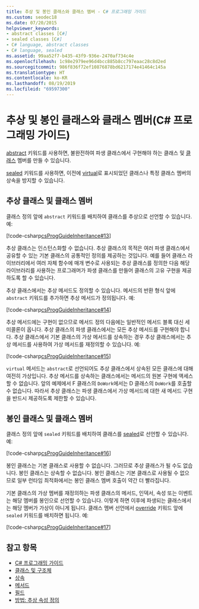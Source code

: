 ```yaml
---
title: 추상 및 봉인 클래스와 클래스 멤버 - C# 프로그래밍 가이드
ms.custom: seodec18
ms.date: 07/20/2015
helpviewer_keywords:
- abstract classes [C#]
- sealed classes [C#]
- C# language, abstract classes
- C# language, sealed
ms.assetid: 99aa52f7-b435-43f9-936e-2470af734c4e
ms.openlocfilehash: 1c98e2979ee96d4bcc885b8cc797eaac28c8d2ed
ms.sourcegitcommit: 986f836f72ef10876878bd6217174e41464c145a
ms.translationtype: HT
ms.contentlocale: ko-KR
ms.lasthandoff: 08/19/2019
ms.locfileid: "69597300"
---
```

# <a name="abstract-and-sealed-classes-and-class-members-c-programming-guide"></a>추상 및 봉인 클래스와 클래스 멤버(C# 프로그래밍 가이드)
[abstract](../../language-reference/keywords/abstract.md) 키워드를 사용하면, 불완전하여 파생 클래스에서 구현해야 하는 클래스 및 [클래스](../../language-reference/keywords/class.md) 멤버를 만들 수 있습니다.  
  
 [sealed](../../language-reference/keywords/sealed.md) 키워드를 사용하면, 이전에 [virtual](../../language-reference/keywords/virtual.md)로 표시되었던 클래스나 특정 클래스 멤버의 상속을 방지할 수 있습니다.  
  
## <a name="abstract-classes-and-class-members"></a>추상 클래스 및 클래스 멤버  
 클래스 정의 앞에 `abstract` 키워드를 배치하여 클래스를 추상으로 선언할 수 있습니다. 예:  
  
 [!code-csharp[csProgGuideInheritance#13](~/samples/snippets/csharp/VS_Snippets_VBCSharp/csProgGuideInheritance/CS/Inheritance.cs#13)]  
  
 추상 클래스는 인스턴스화할 수 없습니다. 추상 클래스의 목적은 여러 파생 클래스에서 공유할 수 있는 기본 클래스의 공통적인 정의를 제공하는 것입니다. 예를 들어 클래스 라이브러리에서 여러 자체 함수에 매개 변수로 사용되는 추상 클래스를 정의한 다음 해당 라이브러리를 사용하는 프로그래머가 파생 클래스를 만들어 클래스의 고유 구현을 제공하도록 할 수 있습니다.  
  
 추상 클래스에서는 추상 메서드도 정의할 수 있습니다. 메서드의 반환 형식 앞에 `abstract` 키워드를 추가하면 추상 메서드가 정의됩니다. 예:  
  
 [!code-csharp[csProgGuideInheritance#14](~/samples/snippets/csharp/VS_Snippets_VBCSharp/csProgGuideInheritance/CS/Inheritance.cs#14)]  
  
 추상 메서드에는 구현이 없으므로 메서드 정의 다음에는 일반적인 메서드 블록 대신 세미콜론이 옵니다. 추상 클래스의 파생 클래스에서는 모든 추상 메서드를 구현해야 합니다. 추상 클래스에서 기본 클래스의 가상 메서드를 상속하는 경우 추상 클래스에서는 추상 메서드를 사용하여 가상 메서드를 재정의할 수 있습니다. 예:  
  
 [!code-csharp[csProgGuideInheritance#15](~/samples/snippets/csharp/VS_Snippets_VBCSharp/csProgGuideInheritance/CS/Inheritance.cs#15)]  
  
 `virtual` 메서드는 `abstract`로 선언되어도 추상 클래스에서 상속된 모든 클래스에 대해 여전히 가상입니다. 추상 메서드를 상속하는 클래스에서는 메서드의 원본 구현에 액세스할 수 없습니다. 앞의 예제에서 F 클래스의 `DoWork`에서는 D 클래스의 `DoWork`를 호출할 수 없습니다. 따라서 추상 클래스는 파생 클래스에서 가상 메서드에 대한 새 메서드 구현을 반드시 제공하도록 제한할 수 있습니다.  
  
## <a name="sealed-classes-and-class-members"></a>봉인 클래스 및 클래스 멤버  
 클래스 정의 앞에 `sealed` 키워드를 배치하여 클래스를 [sealed](../../language-reference/keywords/sealed.md)로 선언할 수 있습니다. 예:  
  
 [!code-csharp[csProgGuideInheritance#16](~/samples/snippets/csharp/VS_Snippets_VBCSharp/csProgGuideInheritance/CS/Inheritance.cs#16)]  
  
 봉인 클래스는 기본 클래스로 사용할 수 없습니다. 그러므로 추상 클래스가 될 수도 없습니다. 봉인 클래스는 상속할 수 없습니다. 봉인 클래스는 기본 클래스로 사용될 수 없으므로 일부 런타임 최적화에서는 봉인 클래스 멤버 호출이 약간 더 빨라집니다.  
  
 기본 클래스의 가상 멤버를 재정의하는 파생 클래스의 메서드, 인덱서, 속성 또는 이벤트는 해당 멤버를 봉인으로 선언할 수 있습니다. 이렇게 하면 이후에 파생되는 클래스에서는 해당 멤버가 가상이 아니게 됩니다. 클래스 멤버 선언에서 [override](../../language-reference/keywords/override.md) 키워드 앞에 `sealed` 키워드를 배치하면 됩니다. 예:  
  
 [!code-csharp[csProgGuideInheritance#17](~/samples/snippets/csharp/VS_Snippets_VBCSharp/csProgGuideInheritance/CS/Inheritance.cs#17)]  
  
## <a name="see-also"></a>참고 항목

- [C# 프로그래밍 가이드](../index.md)
- [클래스 및 구조체](./index.md)
- [상속](./inheritance.md)
- [메서드](./methods.md)
- [필드](./fields.md)
- [방법: 추상 속성 정의](./how-to-define-abstract-properties.md)
